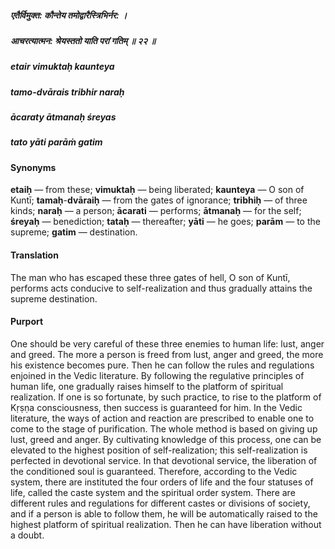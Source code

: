 ##### एतैर्विमुक्त: कौन्तेय तमोद्वारैस्त्रिभिर्नर: ।
##### आचरत्यात्मन: श्रेयस्ततो याति परां गतिम् ॥ २२ ॥

##### etair vimuktaḥ kaunteya
##### tamo-dvārais tribhir naraḥ
##### ācaraty ātmanaḥ śreyas
##### tato yāti parāṁ gatim

#### Synonyms

**etaiḥ** — from these; **vimuktaḥ** — being liberated; **kaunteya** — O son of Kuntī; **tamaḥ**-**dvāraiḥ** — from the gates of ignorance; **tribhiḥ** — of three kinds; **naraḥ** — a person; **ācarati** — performs; **ātmanaḥ** — for the self; **śreyaḥ** — benediction; **tataḥ** — thereafter; **yāti** — he goes; **parām** — to the supreme; **gatim** — destination.

#### Translation

The man who has escaped these three gates of hell, O son of Kuntī, performs acts conducive to self-realization and thus gradually attains the supreme destination.

#### Purport

One should be very careful of these three enemies to human life: lust, anger and greed. The more a person is freed from lust, anger and greed, the more his existence becomes pure. Then he can follow the rules and regulations enjoined in the Vedic literature. By following the regulative principles of human life, one gradually raises himself to the platform of spiritual realization. If one is so fortunate, by such practice, to rise to the platform of Kṛṣṇa consciousness, then success is guaranteed for him. In the Vedic literature, the ways of action and reaction are prescribed to enable one to come to the stage of purification. The whole method is based on giving up lust, greed and anger. By cultivating knowledge of this process, one can be elevated to the highest position of self-realization; this self-realization is perfected in devotional service. In that devotional service, the liberation of the conditioned soul is guaranteed. Therefore, according to the Vedic system, there are instituted the four orders of life and the four statuses of life, called the caste system and the spiritual order system. There are different rules and regulations for different castes or divisions of society, and if a person is able to follow them, he will be automatically raised to the highest platform of spiritual realization. Then he can have liberation without a doubt.